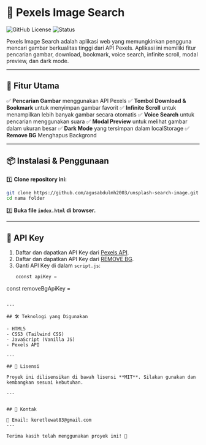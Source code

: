 # 📸 Pexels Image Search

![GitHub License](https://img.shields.io/badge/license-MIT-blue.svg)
![Status](https://img.shields.io/badge/status-active-brightgreen.svg)

Pexels Image Search adalah aplikasi web yang memungkinkan pengguna mencari gambar berkualitas tinggi dari API Pexels. Aplikasi ini memiliki fitur pencarian gambar, download, bookmark, voice search, infinite scroll, modal preview, dan dark mode.

---

## 🚀 Fitur Utama

✅ **Pencarian Gambar** menggunakan API Pexels
✅ **Tombol Download & Bookmark** untuk menyimpan gambar favorit
✅ **Infinite Scroll** untuk menampilkan lebih banyak gambar secara otomatis
✅ **Voice Search** untuk pencarian menggunakan suara
✅ **Modal Preview** untuk melihat gambar dalam ukuran besar
✅ **Dark Mode** yang tersimpan dalam localStorage
✅ **Remove BG** Menghapus Backgrond

---


## 📦 Instalasi & Penggunaan

1️⃣ **Clone repository ini:**
```bash
git clone https://github.com/agusabdulmh2003/unsplash-search-image.git
cd nama folder
```

2️⃣ **Buka file `index.html` di browser.**

---

## 🔑 API Key

1. Daftar dan dapatkan API Key dari [Pexels API](https://www.pexels.com/api/).
2. Daftar dan dapatkan API Key dari [REMOVE BG](https://www.remove.bg/).
2. Ganti API Key di dalam `script.js`:
   ```javascript
   cconst apiKey = 
 const removeBgApiKey = 
   ```

---

## 🛠️ Teknologi yang Digunakan

- HTML5
- CSS3 (Tailwind CSS)
- JavaScript (Vanilla JS)
- Pexels API

---

## 📜 Lisensi

Proyek ini dilisensikan di bawah lisensi **MIT**. Silakan gunakan dan kembangkan sesuai kebutuhan.

---


## 📩 Kontak

📧 Email: keretlewat83@gmail.com
---

Terima kasih telah menggunakan proyek ini! 🚀

